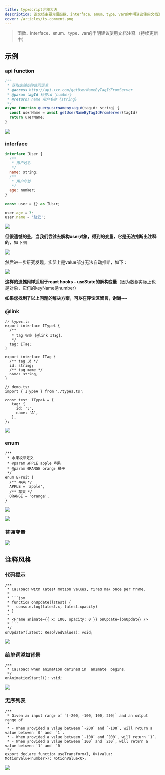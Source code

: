 ```yaml
---
title: typescript注释大法
description: 该文档主要介绍函数、interface、enum、type、var的申明建议使用文档注释 （持续更新中）
cover: /articles/ts-comment.png
---
```


> 函数、interface、enum、type、var的申明建议使用文档注释 （持续更新中）

## 示例

### api function

```jsx [class=no-line-numbers]
/**
 * 获取店铺签约合同信息
 * @access http://api.xxx.com/getUserNameByTagIdFromServer
 * @param tagId 标签id {number}
 * @returns name 用户名称 {string}
 */
async function queryUserNameByTagId(tagId: string) {
  const userName = await getUserNameByTagIdFromServer(tagId);
  return userName;
}
```

![](https://pic4.zhimg.com/80/v2-2bf1a35a4927a3dd4bc79e098bfb0c23.jpg)

### interface

```jsx [class=no-line-numbers]
interface IUser {
  /**
   * 用户姓名
   */
  name: string;
  /**
   * 用户年龄
   */
  age: number;
}

const user = {} as IUser;

user.age = 3;
user.name = '赵云';
```

![](https://pic1.zhimg.com/80/v2-6fb93deaace8ecbb026610523d207e2c.jpg)

**但很遗憾的是，当我们尝试去解构user对象，得到的变量，它是无法推断出注释的**，如下图

![](https://pic3.zhimg.com/80/v2-77cfa3d225f2fd842a279d9798a83a9e.jpg)

然后进一步研究发现，实际上是value部分无法自动推断，如下：

![](https://pic3.zhimg.com/80/v2-9d13209cd75f76ee29c8c41d9a8b212a.jpg)

**这样的遗憾同样适用于react hooks - useState的解构变量**（因为数组实际上也是对象，它们的keyName是number）

**如果您找到了以上问题的解决方案，可以在评论区留言，谢谢~~**

### @link

```tsx [class=no-line-numbers]
// types.ts
export interface ITypeA {
  /**
   * tag 标签 {@link ITag}.
   */
  tag: ITag;
}

export interface ITag {
  /** tag id */
  id: string;
  /** tag name */
  name: string;
}
```

```tsx [class=no-line-numbers]
// demo.tsx
import { ITypeA } from './types.ts';

const test: ITypeA = {
   tag: {
     id: '1',
     name: 'A',
   },
};
```

![](https://pic4.zhimg.com/80/v2-35ed56e92f69c1e526d0a7912a7680f7.jpg)

### enum

```tsx [class=no-line-numbers]
/**
 * 水果枚举定义
 * @param APPLE apple 苹果
 * @param ORANGE orange 橘子
 */
enum EFruit {
  /** 苹果 */
  APPLE = 'apple',
  /** 苹果 */
  ORANGE = 'orange',
}
```

![](https://pic2.zhimg.com/80/v2-7b44ae711bea9f105361be67d482d135.jpg)

![](https://pic3.zhimg.com/80/v2-45993dea9604ccacdefb90a7ef7fe346.png)

### 普通变量

![](https://pic1.zhimg.com/80/v2-9113e6a2e3bdf61bfbf658a0f97650c8.jpg)

## 注释风格

### 代码提示

```tsx [class=no-line-numbers]
/**
 * Callback with latest motion values, fired max once per frame.
 *
 * ```jsx
 * function onUpdate(latest) {
 *   console.log(latest.x, latest.opacity)
 * }
 *
 * <Frame animate={{ x: 100, opacity: 0 }} onUpdate={onUpdate} />
 * ```
 */
onUpdate?(latest: ResolvedValues): void;
```

![](https://pic2.zhimg.com/80/v2-58a16c348678ed670243db4ea06d9db9.jpg)

### 给单词添加背景

```tsx [class=no-line-numbers]
/**
 * Callback when animation defined in `animate` begins.
 */
onAnimationStart?(): void;
```

![](https://pic4.zhimg.com/80/v2-700a9653645923b0f65ba199df572287.png)


### 无序列表

```tsx [class=no-line-numbers]
/**
 * Given an input range of `[-200, -100, 100, 200]` and an output range of
 *
 * - When provided a value between `-200` and `-100`, will return a value between `0` and  `1`.
 * - When provided a value between `-100` and `100`, will return `1`.
 * - When provided a value between `100` and `200`, will return a value between `1` and  `0`
 */
export declare function useTransform<I, O>(value: MotionValue<number>): MotionValue<O>;
```

![](https://pic2.zhimg.com/80/v2-a62231c2b9937d96f341726444f92b71.jpg)
